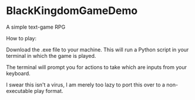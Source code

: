 # BlackKingdomGameDemo
A simple text-game RPG

How to play:

Download the .exe file to your machine.
This will run a Python script in your terminal in which the game is played.

The terminal will prompt you for actions to take which are inputs from your keyboard.

I swear this isn't a virus, I am merely too lazy to port this over to a non-executable play format.
